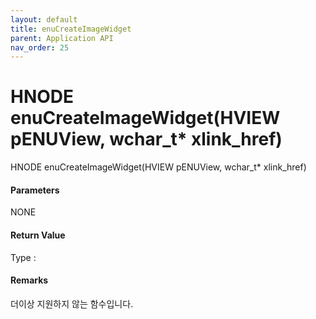 ```yaml
---
layout: default
title: enuCreateImageWidget
parent: Application API
nav_order: 25
---
```

# HNODE enuCreateImageWidget\(HVIEW pENUView, wchar\_t\* xlink\_href\)

HNODE enuCreateImageWidget\(HVIEW pENUView, wchar\_t\* xlink\_href\)

#### Parameters

NONE

#### Return Value

Type :

#### Remarks

더이상 지원하지 않는 함수입니다.

#### 




